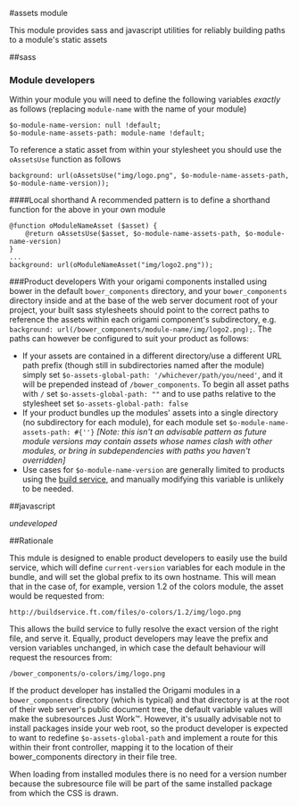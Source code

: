 #assets module

This module provides sass and javascript utilities for reliably building paths to a module's static assets

##sass

### Module developers

Within your module you will need to define the following variables *exactly* as follows (replacing `module-name` with the name of your module)

	$o-module-name-version: null !default;
	$o-module-name-assets-path: module-name !default;

To reference a static asset from within your stylesheet you should use the `oAssetsUse` function as follows

	background: url(oAssetsUse("img/logo.png", $o-module-name-assets-path, $o-module-name-version));

####Local shorthand
A recommended pattern is to define a shorthand function for the above in your own module

    @function oModuleNameAsset ($asset) {
        @return oAssetsUse($asset, $o-module-name-assets-path, $o-module-name-version)
    }
	...
	background: url(oModuleNameAsset("img/logo2.png"));

###Product developers
With your origami components installed using bower in the default `bower_components` directory, and your `bower_components` directory inside and at the base of the web server document root of your project, your built sass stylesheets should point to the correct paths to reference the assets within each origami component's subdirectory, e.g. `background: url(/bower_components/module-name/img/logo2.png);`. The paths can however be configured to suit your product as follows:

* If your assets are contained in a different directory/use a different URL path prefix (though still in subdirectories named after the module) simply set `$o-assets-global-path: '/whichever/path/you/need'`, and it will be prepended instead of `/bower_components`. To begin all asset paths with `/` set `$o-assets-global-path: ""` and to use paths relative to the stylesheet set `$o-assets-global-path: false` 
* If your product bundles up the modules' assets into a single directory (no subdirectory for each module), for each module set `$o-module-name-assets-path: #{''}` *\[Note: this isn't an advisable pattern as future module versions may contain assets whose names clash with other modules, or bring in subdependencies with paths you haven't overridden\]*
* Use cases for `$o-module-name-version` are generally limited to products using the [build service](http://financial-times.github.io/ft-origami/docs/build-service/), and manually modifying this variable is unlikely to be needed.

##javascript

*undeveloped*

##Rationale

This mdule is designed to enable product developers to easily use the build service, which will define `current-version` variables for each module in the bundle, and will set the global prefix to its own hostname. This will mean that in the case of, for example, version 1.2 of the colors module, the asset would be requested from:

	http://buildservice.ft.com/files/o-colors/1.2/img/logo.png

This allows the build service to fully resolve the exact version of the right file, and serve it.  Equally, product developers may leave the prefix and version variables unchanged, in which case the default behaviour will request the resources from:

	/bower_components/o-colors/img/logo.png

If the product developer has installed the Origami modules in a `bower_components` directory (which is typical) and that directory is at the root of their web server's public document tree, the default variable values will make the subresources Just Work&trade;.  However, it's usually advisable not to install packages inside your web root, so the product developer is expected to want to redefine `$o-assets-global-path` and implement a route for this within their front controller, mapping it to the location of their bower_components directory in their file tree.

When loading from installed modules there is no need for a version number because the subresource file will be part of the same installed package from which the CSS is drawn.